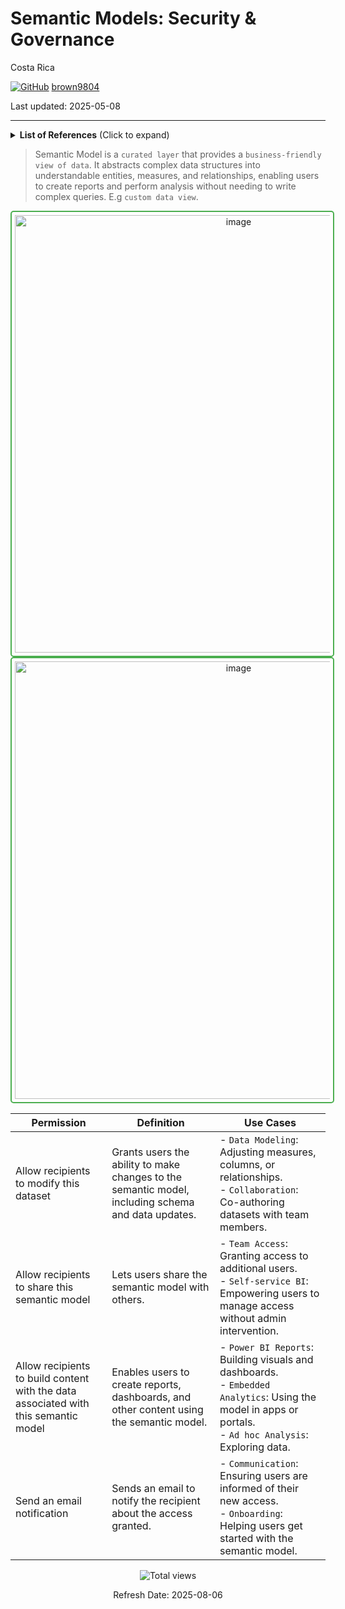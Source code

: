 # Semantic Models: Security \& Governance

Costa Rica

[![GitHub](https://img.shields.io/badge/--181717?logo=github&logoColor=ffffff)](https://github.com/)
[brown9804](https://github.com/brown9804)

Last updated: 2025-05-08

------------------------------------------

<details>
<summary><b>List of References</b> (Click to expand)</summary>

- [OneLake data access control model (preview)](https://learn.microsoft.com/en-us/fabric/onelake/security/data-access-control-model)
- [Permission model](https://learn.microsoft.com/en-us/fabric/security/permission-model)
- [Manage Direct Lake semantic models](https://learn.microsoft.com/en-us/fabric/fundamentals/direct-lake-manage)

</details>

> Semantic Model is a `curated layer` that provides a `business-friendly view of data`. It abstracts complex data structures into understandable entities, measures, and relationships, enabling users to create reports and perform analysis without needing to write complex queries. E.g `custom data view`.

<div align="center">

  <img width="700" alt="image" src="https://github.com/user-attachments/assets/c46b93b5-4a64-4066-8c30-19a0dbe77c84" style="border: 2px solid #4CAF50; border-radius: 5px; padding: 5px;"/>

</div>

<div align="center">

  <img width="700" alt="image" src="https://github.com/user-attachments/assets/76b8801d-9b32-4e98-9301-0d85ef607346" style="border: 2px solid #4CAF50; border-radius: 5px; padding: 5px;"/>

</div>

| **Permission**                                                        | **Definition**                                                                                      | **Use Cases**                                                                                                                                         |
|----------------------------------------------------------------------|------------------------------------------------------------------------------------------------------|--------------------------------------------------------------------------------------------------------------------------------------------------------|
| Allow recipients to modify this dataset                              | Grants users the ability to make changes to the semantic model, including schema and data updates.  | - `Data Modeling`: Adjusting measures, columns, or relationships.<br/>- `Collaboration`: Co-authoring datasets with team members.                     |
| Allow recipients to share this semantic model                        | Lets users share the semantic model with others.                                                    | - `Team Access`: Granting access to additional users.<br/>- `Self-service BI`: Empowering users to manage access without admin intervention.          |
| Allow recipients to build content with the data associated with this semantic model | Enables users to create reports, dashboards, and other content using the semantic model.            | - `Power BI Reports`: Building visuals and dashboards.<br/>- `Embedded Analytics`: Using the model in apps or portals.<br/>- `Ad hoc Analysis`: Exploring data. |
| Send an email notification                                           | Sends an email to notify the recipient about the access granted.                                    | - `Communication`: Ensuring users are informed of their new access.<br/>- `Onboarding`: Helping users get started with the semantic model.            |

<!-- START BADGE -->
<div align="center">
  <img src="https://img.shields.io/badge/Total%20views-1349-limegreen" alt="Total views">
  <p>Refresh Date: 2025-08-06</p>
</div>
<!-- END BADGE -->
